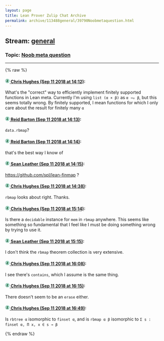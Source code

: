```yaml
---
layout: page
title: Lean Prover Zulip Chat Archive 
permalink: archive/113488general/39790Noobmetaquestion.html
---
```


## Stream: [general](index.html)
### Topic: [Noob meta question](39790Noobmetaquestion.html)

---


{% raw %}
#### [![Click to go to Zulip](../../assets/img/zulip2.png) Chris Hughes (Sep 11 2018 at 14:12)](https://leanprover.zulipchat.com/#narrow/stream/113488-general/topic/Noob%20meta%20question/near/133727546):
What's the "correct" way to efficiently implement finitely supported functions in Lean meta. Currently I'm using `list (α × β)` as `α →₀ β`, but this seems totally wrong. By finitely supported, I mean functions for which I only care about the result for finitely many `α`

#### [![Click to go to Zulip](../../assets/img/zulip2.png) Reid Barton (Sep 11 2018 at 14:13)](https://leanprover.zulipchat.com/#narrow/stream/113488-general/topic/Noob%20meta%20question/near/133727560):
`data.rbmap`?

#### [![Click to go to Zulip](../../assets/img/zulip2.png) Reid Barton (Sep 11 2018 at 14:14)](https://leanprover.zulipchat.com/#narrow/stream/113488-general/topic/Noob%20meta%20question/near/133727620):
that's the best way I know of

#### [![Click to go to Zulip](../../assets/img/zulip2.png) Sean Leather (Sep 11 2018 at 14:15)](https://leanprover.zulipchat.com/#narrow/stream/113488-general/topic/Noob%20meta%20question/near/133727662):
https://github.com/spl/lean-finmap ?

#### [![Click to go to Zulip](../../assets/img/zulip2.png) Chris Hughes (Sep 11 2018 at 14:38)](https://leanprover.zulipchat.com/#narrow/stream/113488-general/topic/Noob%20meta%20question/near/133728841):
`rbmap` looks about right. Thanks.

#### [![Click to go to Zulip](../../assets/img/zulip2.png) Chris Hughes (Sep 11 2018 at 15:14)](https://leanprover.zulipchat.com/#narrow/stream/113488-general/topic/Noob%20meta%20question/near/133730984):
Is there a `decidable` instance for `mem` in `rbmap` anywhere. This seems like something so fundamental that I feel like I must be doing something wrong by trying to use it.

#### [![Click to go to Zulip](../../assets/img/zulip2.png) Sean Leather (Sep 11 2018 at 15:15)](https://leanprover.zulipchat.com/#narrow/stream/113488-general/topic/Noob%20meta%20question/near/133731062):
I don't think the `rbmap` theorem collection is very extensive.

#### [![Click to go to Zulip](../../assets/img/zulip2.png) Chris Hughes (Sep 11 2018 at 16:08)](https://leanprover.zulipchat.com/#narrow/stream/113488-general/topic/Noob%20meta%20question/near/133734773):
I see there's `contains`, which I assume is the same thing.

#### [![Click to go to Zulip](../../assets/img/zulip2.png) Chris Hughes (Sep 11 2018 at 16:15)](https://leanprover.zulipchat.com/#narrow/stream/113488-general/topic/Noob%20meta%20question/near/133735259):
There doesn't seem to be an `erase` either.

#### [![Click to go to Zulip](../../assets/img/zulip2.png) Chris Hughes (Sep 11 2018 at 16:49)](https://leanprover.zulipchat.com/#narrow/stream/113488-general/topic/Noob%20meta%20question/near/133737802):
Is `rbtree α` isomorphic to `finset α`, and is `rbmap α β` isomorphic to `Σ s : finset α, Π x, x ∈ s → β`


{% endraw %}
